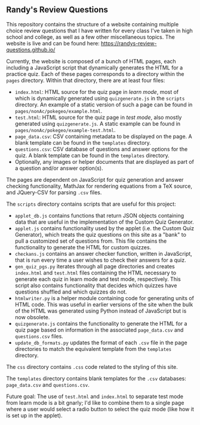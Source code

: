 ## Randy's Review Questions

This repository contains the structure of a website containing multiple choice 
review questions that I have written for every class I've taken in high school 
and college, as well as a few other miscellaneous topics. The website is live 
and can be found here:
https://randys-review-questions.github.io/

Currently, the website is composed of a bunch of HTML pages, each including a
JavaScript script that dynamically generates the HTML for a practice quiz. Each of these 
pages corresponds to a directory within the `pages` directory. Within that directory, 
there are at least four files:
 * `index.html`: HTML source for the quiz page in *learn mode*, most of which is 
 dynamically generated using `quizgenerate.js` in the `scripts` directory. An example 
 of a static version of such a page can be found in `pages/nonAc/pokegeo/example.html`.
 * `test.html`: HTML source for the quiz page in *test mode*, also mostly generated 
 using `quizgenerate.js`. A static example can be found in 
 `pages/nonAc/pokegeo/example-test.html`.
 * `page_data.csv`: CSV containing metadata to be displayed on the page. A blank 
 template can be found in the `templates` directory.
 * `questions.csv`: CSV database of questions and answer options for the quiz. A blank 
 template can be found in the `templates` directory.
 * Optionally, any images or helper documents that are displayed as part of a question 
 and/or answer option(s).

The pages are dependent on JavaScript for quiz generation and answer checking 
functionality, MathJax for rendering equations from a TeX source, and JQuery-CSV for 
parsing `.csv` files. 

The `scripts` directory contains scripts that are useful for this project:
 * `applet_db.js` contains functions that return JSON objects containing data that are 
 useful in the implementation of the Custom Quiz Generator.
 * `applet.js` contains functionality used by the applet (i.e. the Custom Quiz Generator),
 which treats the quiz questions on this site as a "bank" to pull a customized set of 
 questions from. This file contains the functionality to generate the HTML for custom 
 quizzes.
 * `checkans.js` contains an answer checker function, written in JavaScript, that is run 
 every time a user wishes to check their answers for a quiz. 
 * `gen_quiz_pgs.py` iterates through all page directories and creates `index.html` and 
 `test.html` files containing the HTML necessary to generate each quiz in learn mode and 
 test mode, respectively. This script also contains functionality that decides which 
 quizzes have questions shuffled and which quizzes do not.
 * `htmlwriter.py` is a helper module containing code for generating units of HTML code.
 This was useful in earlier versions of the site when the bulk of the HTML was generated 
 using Python instead of JavaScript but is now obsolete.
 * `quizgenerate.js` contains the functionality to generate the HTML for a quiz page based 
 on information in the associated `page_data.csv` and `questions.csv` files.
 * `update_db_formats.py` updates the format of each `.csv` file in the page directories
 to match the equivalent template from the `templates` directory. 

The `css` directory contains `.css` code related to the styling of this site.

The `templates` directory contains blank templates for the `.csv` databases: `page_data.csv`
and `questions.csv`.

Future goal: The use of `test.html` and `index.html` to separate test mode from learn mode is 
a bit gnarly; I'd like to combine them to a single page where a user would select a radio 
button to select the quiz mode (like how it is set up in the applet).

